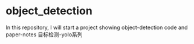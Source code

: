 # object_detection
In this repository, I will start a project showing object-detection code and paper-notes
目标检测-yolo系列
